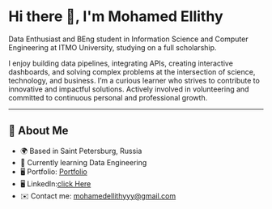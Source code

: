 # Hi there 👋, I'm Mohamed Ellithy

Data Enthusiast and BEng student in Information Science and Computer Engineering at ITMO University, studying on a full scholarship.  

I enjoy building data pipelines, integrating APIs, creating interactive dashboards, and solving complex problems at the intersection of science, technology, and business. I’m a curious learner who strives to contribute to innovative and impactful solutions. Actively involved in volunteering and committed to continuous personal and professional growth.  

---

## 📍 About Me
- 🌍 Based in Saint Petersburg, Russia
- 🧠 Currently learning Data Engineering
- 🖥️ Portfolio: [Portfolio](#)
- 🖥️ LinkedIn:[click Here](https://www.linkedin.com/in/mohamedellithyyy/)
- ✉️ Contact me: mohamedellithyyy@gmail.com


